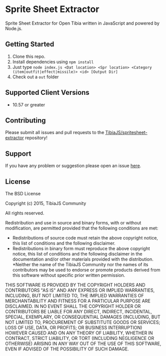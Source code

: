 # Sprite Sheet Extractor

Sprite Sheet Extractor for Open Tibia written in JavaScript and powered by Node.js.

## Getting Started

1. Clone this repo.
2. Install dependencies using `npm install`
3. Just type `node index.js <Dat location> <Spr location> <Category (item|outfit|effect|missile)> <id> [Output Dir]`
4. Check out a `out` folder

## Supported Client Versions
  * 10.57 or greater

## Contributing
Please submit all issues and pull requests to the [TibiaJS/spritesheet-extractor](https://github.com/TibiaJS/spritesheet-extractor) repository!

## Support
If you have any problem or suggestion please open an issue [here](https://github.com/TibiaJS/spritesheet-extractor/issues).

## License
The BSD License

Copyright (c) 2015, TibiaJS Community

All rights reserved.

Redistribution and use in source and binary forms, with or without modification, are permitted provided that the following conditions are met:

* Redistributions of source code must retain the above copyright notice, this list of conditions and the following disclaimer.
* Redistributions in binary form must reproduce the above copyright notice, this list of conditions and the following disclaimer in the documentation and/or other materials provided with the distribution.
*Neither the name of the TibiaJS Community nor the names of its contributors may be used to endorse or promote products derived from this software without specific prior written permission.

THIS SOFTWARE IS PROVIDED BY THE COPYRIGHT HOLDERS AND CONTRIBUTORS "AS IS" AND ANY EXPRESS OR IMPLIED WARRANTIES, INCLUDING, BUT NOT LIMITED TO, THE IMPLIED WARRANTIES OF MERCHANTABILITY AND FITNESS FOR A PARTICULAR PURPOSE ARE DISCLAIMED. IN NO EVENT SHALL THE COPYRIGHT HOLDER OR CONTRIBUTORS BE LIABLE FOR ANY DIRECT, INDIRECT, INCIDENTAL, SPECIAL, EXEMPLARY, OR CONSEQUENTIAL DAMAGES (INCLUDING, BUT NOT LIMITED TO, PROCUREMENT OF SUBSTITUTE GOODS OR SERVICES; LOSS OF USE, DATA, OR PROFITS; OR BUSINESS INTERRUPTION) HOWEVER CAUSED AND ON ANY THEORY OF LIABILITY, WHETHER IN CONTRACT, STRICT LIABILITY, OR TORT (INCLUDING NEGLIGENCE OR OTHERWISE) ARISING IN ANY WAY OUT OF THE USE OF THIS SOFTWARE, EVEN IF ADVISED OF THE POSSIBILITY OF SUCH DAMAGE.
